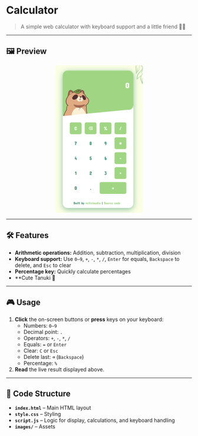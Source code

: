 # Calculator


> A simple web calculator with keyboard support and a little friend 🦝🍃

---

## 🖼️ Preview

<p align="center">
  <img src="./images/Screenshot.png" alt="App Preview" height="400"/>
</p>


---

## 🛠️ Features

- **Arithmetic operations:** Addition, subtraction, multiplication, division
- **Keyboard support:** Use `0–9`, `+`, `-`, `*`, `/`, `Enter` for equals, `Backspace` to delete, and `Esc` to clear
- **Percentage key:** Quickly calculate percentages
- **Cute Tanuki 🦝

---

## 🎮 Usage

1. **Click** the on-screen buttons or **press** keys on your keyboard:
   - Numbers: `0–9`
   - Decimal point: `.`
   - Operators: `+`, `-`, `*`, `/`
   - Equals: `=` or `Enter`
   - Clear: `C` or `Esc`
   - Delete last: `⌫` (`Backspace`)
   - Percentage: `%`
2. **Read** the live result displayed above.

---

## 📝 Code Structure

- **`index.html`** – Main HTML layout
- **`style.css`** – Styling
- **`script.js`** – Logic for display, calculations, and keyboard handling
- **`images/`** – Assets


